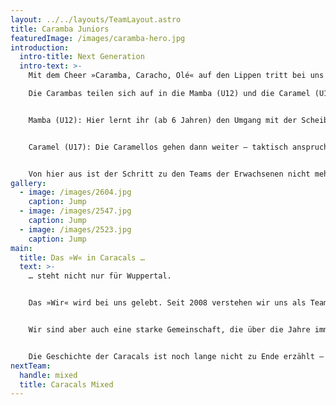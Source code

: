 ```yaml
---
layout: ../../layouts/TeamLayout.astro
title: Caramba Juniors
featuredImage: /images/caramba-hero.jpg
introduction:
  intro-title: Next Generation
  intro-text: >-
    Mit dem Cheer »Caramba, Caracho, Olé« auf den Lippen tritt bei uns die Frisbee-Jugend an!

    Die Carambas teilen sich auf in die Mamba (U12) und die Caramel (U17).


    Mamba (U12): Hier lernt ihr (ab 6 Jahren) den Umgang mit der Scheibe und das Spiel Ulitmate Frisbee kennen. Vor allem könnt ihr euch aber auch für den unvergleichbaren Spirit des Ultimate Frisbee begeistern – hier stehen Teamgeist, Respekt und Einsatz wirklich an erster Stelle!


    Caramel (U17): Die Caramellos gehen dann weiter – taktisch anspruchsvoller und mit Fokus auf das jeweils nächste Turnier. Ob im Stack, beim Handling oder der Endzone – hier lernt ihr, erfolgreich Ultimate zu spielen.


    Von hier aus ist der Schritt zu den Teams der Erwachsenen nicht mehr weit …
gallery:
  - image: /images/2604.jpg
    caption: Jump
  - image: /images/2547.jpg
    caption: Jump
  - image: /images/2523.jpg
    caption: Jump
main:
  title: Das »W« in Caracals …
  text: >-
    … steht nicht nur für Wuppertal.


    Das »Wir« wird bei uns gelebt. Seit 2008 verstehen wir uns als Team, das jede Herausforderung annimmt. Wir entwickeln unser Game mit großem Anspruch ständig weiter um das nächste Level zu erreichen.


    Wir sind aber auch eine starke Gemeinschaft, die über die Jahre immer größer geworden ist. Die Vielfalt der Menschen, die unter der Flagge der Caracals zusammenkommt ist wunderbar vielfältig und offen. Hier sind echte Freundschaften entstanden, es wurden Ehen geschlossen, und auch einige Kinder sind aus dieser Verbindungen hervorgegangen.


    Die Geschichte der Caracals ist noch lange nicht zu Ende erzählt – beginnt das nächste Kapitel vielleicht mit Dir?
nextTeam:
  handle: mixed
  title: Caracals Mixed
---
```

